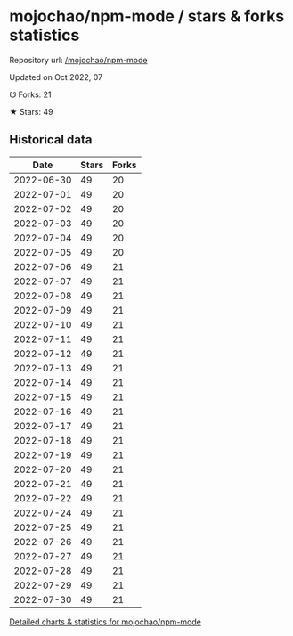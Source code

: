 # mojochao/npm-mode / stars & forks statistics

Repository url: [/mojochao/npm-mode](https://github.com/mojochao/npm-mode)

Updated on Oct 2022, 07

☋ Forks: 21

★ Stars: 49

## Historical data
| Date | Stars | Forks |
|------|-------|-------|
| 2022-06-30 | 49 | 20 | 
| 2022-07-01 | 49 | 20 | 
| 2022-07-02 | 49 | 20 | 
| 2022-07-03 | 49 | 20 | 
| 2022-07-04 | 49 | 20 | 
| 2022-07-05 | 49 | 20 | 
| 2022-07-06 | 49 | 21 | 
| 2022-07-07 | 49 | 21 | 
| 2022-07-08 | 49 | 21 | 
| 2022-07-09 | 49 | 21 | 
| 2022-07-10 | 49 | 21 | 
| 2022-07-11 | 49 | 21 | 
| 2022-07-12 | 49 | 21 | 
| 2022-07-13 | 49 | 21 | 
| 2022-07-14 | 49 | 21 | 
| 2022-07-15 | 49 | 21 | 
| 2022-07-16 | 49 | 21 | 
| 2022-07-17 | 49 | 21 | 
| 2022-07-18 | 49 | 21 | 
| 2022-07-19 | 49 | 21 | 
| 2022-07-20 | 49 | 21 | 
| 2022-07-21 | 49 | 21 | 
| 2022-07-22 | 49 | 21 | 
| 2022-07-24 | 49 | 21 | 
| 2022-07-25 | 49 | 21 | 
| 2022-07-26 | 49 | 21 | 
| 2022-07-27 | 49 | 21 | 
| 2022-07-28 | 49 | 21 | 
| 2022-07-29 | 49 | 21 | 
| 2022-07-30 | 49 | 21 | 


[Detailed charts & statistics for mojochao/npm-mode](https://reviewgithub.com/rep/mojochao/npm-mode)
